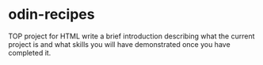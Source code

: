 # odin-recipes
TOP project for HTML
write a brief introduction describing what the current project is and what skills you will have demonstrated once you have completed it.
